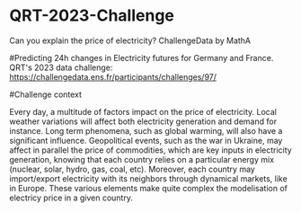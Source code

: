 # QRT-2023-Challenge
Can you explain the price of electricity? ChallengeData by MathA


#Predicting 24h changes in Electricity futures for Germany and France. 
QRT's 2023 data challenge: https://challengedata.ens.fr/participants/challenges/97/

#Challenge context

Every day, a multitude of factors impact on the price of electricity. Local weather variations will affect both electricity generation and demand for instance. Long term phenomena, such as global warming, will also have a significant influence. Geopolitical events, such as the war in Ukraine, may affect in parallel the price of commodities, which are key inputs in electricity generation, knowing that each country relies on a particular energy mix (nuclear, solar, hydro, gas, coal, etc). Moreover, each country may import/export electricity with its neighbors through dynamical markets, like in Europe. These various elements make quite complex the modelisation of electricy price in a given country.

